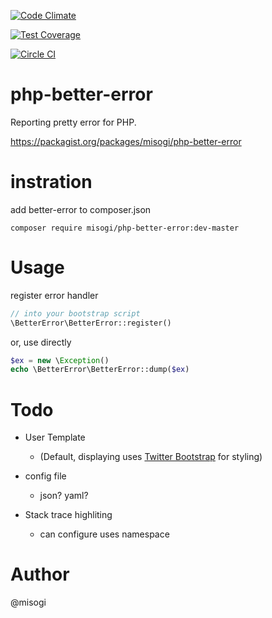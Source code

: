 [![Code Climate](https://codeclimate.com/github/misogi/php-better-error/badges/gpa.svg)](https://codeclimate.com/github/misogi/php-better-error)

[![Test Coverage](https://codeclimate.com/github/misogi/php-better-error/badges/coverage.svg)](https://codeclimate.com/github/misogi/php-better-error)

[![Circle CI](https://circleci.com/gh/misogi/php-better-error/tree/master.svg?style=svg)](https://circleci.com/gh/misogi/php-better-error/tree/master)

php-better-error
================

Reporting pretty error for PHP.

https://packagist.org/packages/misogi/php-better-error

instration
==========

add better-error to composer.json

```
composer require misogi/php-better-error:dev-master
```

Usage
=====

register error handler

```php
// into your bootstrap script
\BetterError\BetterError::register()
```

or, use directly

```php
$ex = new \Exception()
echo \BetterError\BetterError::dump($ex)
```


Todo
====

- User Template
  - (Default, displaying uses [Twitter Bootstrap](http://getbootstrap.com/) for styling)

- config file
  - json? yaml?

- Stack trace highliting
  - can configure uses namespace

Author
======

@misogi

